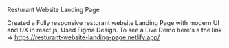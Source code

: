 Resturant Website Landing Page

Created a Fully responsive resturant website Landing Page with modern UI and UX in react.js, Used Figma Design.
To see a Live Demo here's a the link => https://resturant-website-landing-page.netlify.app/
